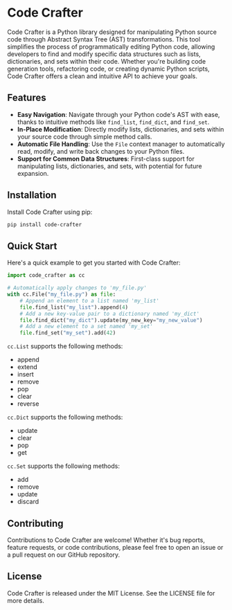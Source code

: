 # Code Crafter

Code Crafter is a Python library designed for manipulating Python source code through Abstract Syntax Tree (AST) transformations. This tool simplifies the process of programmatically editing Python code, allowing developers to find and modify specific data structures such as lists, dictionaries, and sets within their code. Whether you're building code generation tools, refactoring code, or creating dynamic Python scripts, Code Crafter offers a clean and intuitive API to achieve your goals.

## Features

- **Easy Navigation**: Navigate through your Python code's AST with ease, thanks to intuitive methods like `find_list`, `find_dict`, and `find_set`.
- **In-Place Modification**: Directly modify lists, dictionaries, and sets within your source code through simple method calls.
- **Automatic File Handling**: Use the `File` context manager to automatically read, modify, and write back changes to your Python files.
- **Support for Common Data Structures**: First-class support for manipulating lists, dictionaries, and sets, with potential for future expansion.

## Installation

Install Code Crafter using pip:

```bash
pip install code-crafter
```

## Quick Start

Here's a quick example to get you started with Code Crafter:

```python
import code_crafter as cc

# Automatically apply changes to 'my_file.py'
with cc.File("my_file.py") as file:
    # Append an element to a list named 'my_list'
    file.find_list("my_list").append(4)
    # Add a new key-value pair to a dictionary named 'my_dict'
    file.find_dict("my_dict").update(my_new_key="my_new_value")
    # Add a new element to a set named 'my_set'
    file.find_set("my_set").add(42)
```

`cc.List` supports the following methods:
* append
* extend
* insert
* remove
* pop
* clear
* reverse

`cc.Dict` supports the following methods:
* update
* clear
* pop
* get

`cc.Set` supports the following methods:
* add
* remove
* update
* discard

## Contributing

Contributions to Code Crafter are welcome! Whether it's bug reports, feature requests, or code contributions, please feel free to open an issue or a pull request on our GitHub repository.

## License

Code Crafter is released under the MIT License. See the LICENSE file for more details.